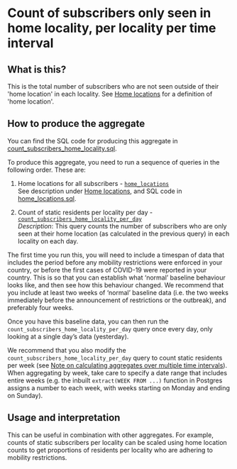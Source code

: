 # Count of subscribers only seen in home locality, per locality per time interval

## What is this?

This is the total number of subscribers who are not seen outside of their 'home location' in each locality. See [Home locations](home_locations.md) for a definition of 'home location'.

## How to produce the aggregate

You can find the SQL code for producing this aggregate in [count_subscribers_home_locality.sql](count_subscribers_home_locality.sql).

To produce this aggregate, you need to run a sequence of queries in the following order. These are:

1. Home locations for all subscribers - [`home_locations`](home_locations.sql#L8-L47)  
   See description under [Home locations](home_locations.md), and SQL code in [home_locations.sql](home_locations.sql).

2. Count of static residents per locality per day - [`count_subscribers_home_locality_per_day`](count_subscribers_home_locality.sql#L5-L26)  
   _Description_: This query counts the number of subscribers who are only seen at their home location (as calculated in the previous query) in each locality on each day.

The first time you run this, you will need to include a timespan of data that includes the period before any mobility restrictions were enforced in your country, or before the first cases of COVID-19 were reported in your country. This is so that you can establish what ‘normal’ baseline behaviour looks like, and then see how this behaviour changed. We recommend that you include at least two weeks of ‘normal’ baseline data (i.e. the two weeks immediately before the announcement of restrictions or the outbreak), and preferably four weeks.

Once you have this baseline data, you can then run the `count_subscribers_home_locality_per_day` query once every day, only looking at a single day’s data (yesterday).

We recommend that you also modify the `count_subscribers_home_locality_per_day` query to count static residents per week (see [Note on calculating aggregates over multiple time intervals](README.md#calculating-aggregates-over-multiple-time-intervals-and-locality-sizes)). When aggregating by week, take care to specify a date range that includes entire weeks (e.g. the inbuilt `extract(WEEK FROM ...)` function in Postgres assigns a number to each week, with weeks starting on Monday and ending on Sunday).

## Usage and interpretation

This can be useful in combination with other aggregates. For example, counts of static subscribers per locality can be scaled using home location counts to get proportions of residents per locality who are adhering to mobility restrictions.

